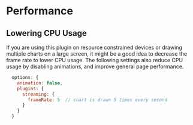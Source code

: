 # Performance

## Lowering CPU Usage

If you are using this plugin on resource constrained devices or drawing multiple charts on a large screen, it might be a good idea to decrease the frame rate to lower CPU usage. The following settings also reduce CPU usage by disabling animations, and improve general page performance.

```js
  options: {
    animation: false,
    plugins: {
      streaming: {
        frameRate: 5  // chart is drawn 5 times every second
      }
    }
  }
```
